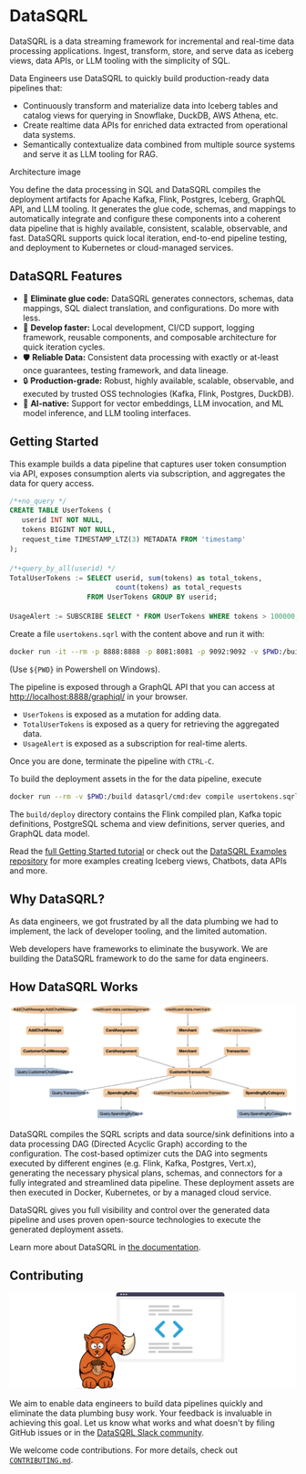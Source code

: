 # DataSQRL

DataSQRL is a data streaming framework for incremental and real-time data processing applications. Ingest, transform, store, and serve data as iceberg views, data APIs, or LLM tooling with the simplicity of SQL.

Data Engineers use DataSQRL to quickly build production-ready data pipelines that:
* Continuously transform and materialize data into Iceberg tables and catalog views for querying in Snowflake, DuckDB, AWS Athena, etc.
* Create realtime data APIs for enriched data extracted from operational data systems.
* Semantically contextualize data combined from multiple source systems and serve it as LLM tooling for RAG.

Architecture image

<!-- Simple architecture image from ingest to serving -->


You define the data processing in SQL and DataSQRL compiles the deployment artifacts for Apache Kafka, Flink, Postgres, Iceberg, GraphQL API, and LLM tooling. It generates the glue code, schemas, and mappings to automatically integrate and configure these components into a coherent data pipeline that is highly available, consistent, scalable, observable, and fast. DataSQRL supports quick local iteration, end-to-end pipeline testing, and deployment to Kubernetes or cloud-managed services.

## DataSQRL Features

* 🔗 **Eliminate glue code:** DataSQRL generates connectors, schemas, data mappings, SQL dialect translation, and configurations. Do more with less. 
* 🚀 **Develop faster:** Local development, CI/CD support, logging framework, reusable components, and composable architecture for quick iteration cycles. 
* 🛡️ **Reliable Data:** Consistent data processing with exactly or at-least once guarantees, testing framework, and data lineage.
* 🔒 **Production-grade:** Robust, highly available, scalable, observable, and executed by trusted OSS technologies (Kafka, Flink, Postgres, DuckDB).
* 🤖 **AI-native:**  Support for vector embeddings, LLM invocation, and ML model inference, and LLM tooling interfaces.

## Getting Started

This example builds a data pipeline that captures user token consumption via API, exposes consumption alerts via subscription, and aggregates the data for query access.

<!-- Add video tutorial -->

```sql title=usertokens.sqrl
/*+no_query */
CREATE TABLE UserTokens (
   userid INT NOT NULL,
   tokens BIGINT NOT NULL,
   request_time TIMESTAMP_LTZ(3) METADATA FROM 'timestamp'
);

/*+query_by_all(userid) */
TotalUserTokens := SELECT userid, sum(tokens) as total_tokens,
                          count(tokens) as total_requests
                   FROM UserTokens GROUP BY userid;

UsageAlert := SUBSCRIBE SELECT * FROM UserTokens WHERE tokens > 100000;
```

Create a file `usertokens.sqrl` with the content above and run it with:

```bash
docker run -it --rm -p 8888:8888 -p 8081:8081 -p 9092:9092 -v $PWD:/build datasqrl/cmd:dev run usertokens.sqrl
``` 
(Use `${PWD}` in Powershell on Windows).

The pipeline is exposed through a GraphQL API that you can access at  [http://localhost:8888/graphiql/](http://localhost:8888/graphiql/) in your browser.

* `UserTokens` is exposed as a mutation for adding data.
* `TotalUserTokens` is exposed as a query for retrieving the aggregated data.
* `UsageAlert` is exposed as a subscription for real-time alerts.

Once you are done, terminate the pipeline with `CTRL-C`.

To build the deployment assets in the for the data pipeline, execute
```bash
docker run --rm -v $PWD:/build datasqrl/cmd:dev compile usertokens.sqrl
``` 
The `build/deploy` directory contains the Flink compiled plan, Kafka topic definitions, PostgreSQL schema and view definitions, server queries, and GraphQL data model.

Read the [full Getting Started tutorial](/) or check out the [DataSQRL Examples repository](https://github.com/DataSQRL/datasqrl-examples/) for more examples creating Iceberg views, Chatbots, data APIs and more.

## Why DataSQRL?

As data engineers, we got frustrated by all the data plumbing we had to implement, the lack of developer tooling, and the limited automation.

Web developers have frameworks to eliminate the busywork. We are building the DataSQRL framework to do the same for data engineers.

## How DataSQRL Works

![Example Data Processing DAG](documentation/docs/img/dag_example.png)

DataSQRL compiles the SQRL scripts and data source/sink definitions into a data processing DAG (Directed Acyclic Graph) according to the configuration. The cost-based optimizer cuts the DAG into segments executed by different engines (e.g. Flink, Kafka, Postgres, Vert.x), generating the necessary physical plans, schemas, and connectors for a fully integrated and streamlined data pipeline. These deployment assets are then executed in Docker, Kubernetes, or by a managed cloud service.

DataSQRL gives you full visibility and control over the generated data pipeline and uses proven open-source technologies to execute the generated deployment assets. 

<!--
[DataSQRL Cloud](https://www.datasqrl.com) is a managed service that runs DataSQRL pipelines with no operational overhead and integrates directly with GitHub for simple deployments.
-->

Learn more about DataSQRL in [the documentation](/).


## Contributing

![Contribute to DataSQRL](documentation/docs/img/sqrl_code.svg)

We aim to enable data engineers to build data pipelines quickly and eliminate the data plumbing busy work. Your feedback is invaluable in achieving this goal. Let us know what works and what doesn't by filing GitHub issues or in the [DataSQRL Slack community]((https://join.slack.com/t/datasqrlcommunity/shared_invite/zt-2l3rl1g6o-im6YXYCqU7t55CNaHqz_Kg)).

We welcome code contributions. For more details, check out [`CONTRIBUTING.md`](CONTRIBUTING.md).

